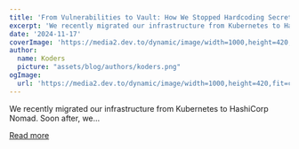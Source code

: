 ```yaml
---
title: 'From Vulnerabilities to Vault: How We Stopped Hardcoding Secrets and Started Using Hashicorp Vault'
excerpt: 'We recently migrated our infrastructure from Kubernetes to HashiCorp Nomad.  Soon after, we...'
date: '2024-11-17'
coverImage: 'https://media2.dev.to/dynamic/image/width=1000,height=420,fit=cover,gravity=auto,format=auto/https%3A%2F%2Fdev-to-uploads.s3.amazonaws.com%2Fuploads%2Farticles%2Fv29ewk8h1fcijianvinz.png'
author:
  name: Koders
  picture: "assets/blog/authors/koders.png"
ogImage:
  url: 'https://media2.dev.to/dynamic/image/width=1000,height=420,fit=cover,gravity=auto,format=auto/https%3A%2F%2Fdev-to-uploads.s3.amazonaws.com%2Fuploads%2Farticles%2Fv29ewk8h1fcijianvinz.png'
---
```


We recently migrated our infrastructure from Kubernetes to HashiCorp Nomad.  Soon after, we...

[Read more](https://dev.to/hexmos/from-vulnerabilities-to-vault-how-we-stopped-hardcoding-secrets-and-started-using-hashicorp-vault-ajn)
